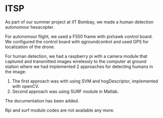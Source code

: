 # ITSP

As part of our summer project at IIT Bombay, we made a human detection autonomour hexacopter.    

For autonomour flight, we used a F550 frame with pixhawk control board. We configured the control board with qgroundcontrol and used GPS for localization of the drone.

For human detection, we had a raspberry pi with a camera module that captured and transmitted images wirelessly to the computer at ground station where we had implemented 2 approaches for detecting humans in the image:

1. The first approach was with using SVM and hogDescriptor, implemented with openCV.
2. Second approach was using SURF module in Matlab. 

The documentation has been added.

Rpi and surf module codes are not available any more. 
